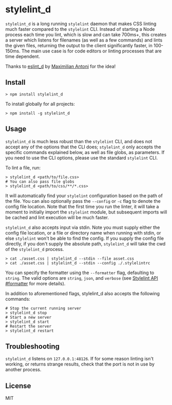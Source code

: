 # stylelint_d

`stylelint_d` is a long running `stylelint` daemon that makes CSS linting much faster compared to the `stylelint` CLI. Instead of starting a Node process each time you lint, which is slow and can take 700ms+, this creates a server which listens for filenames (as well as a few commands) and lints the given files, returning the output to the client significantly faster, in 100-150ms. The main use case is for code editors or linting processes that are time dependent.

Thanks to [eslint_d](https://github.com/mantoni/eslint_d.js) by [Maximilian Antoni](https://github.com/mantoni) for the idea!

## Install

```
> npm install stylelint_d
```

To install globally for all projects:

```
> npm install -g stylelint_d
```

## Usage

`stylelint_d` is much less robust than the `stylelint` CLI, and does not accept any of the options that the CLI does; `stylelint_d` only accepts the specific commands explained below, as well as file globs, as parameters. If you need to use the CLI options, please use the standard `stylelint` CLI.

To lint a file, run:

```
> stylelint_d <path/to/file.css>
# You can also pass file globs
> stylelint_d <path/to/css/**/*.css>
```

It will automatically find your `stylelint` configuration based on the path of the file. You can also optionally pass the `--config` or `-c` flag to denote the config file location. Note that the first time you run the linter, it will take a moment to initially import the `stylelint` module, but subsequent imports will be cached and lint execution will be much faster.

`stylelint_d` also accepts input via stdin. Note you must supply either the config file location, or a file or directory name when running with stdin, or else `stylelint` won't be able to find the config. If you supply the config file directly, if you don't supply the absolute path, `stylelint_d` will take the cwd of the `stylelint_d` process.

```
> cat ./asset.css | stylelint_d --stdin --file asset.css
> cat ./asset.css | stylelint_d --stdin --config ./.stylelintrc
```

You can specify the formatter using the `--formatter` flag, defaulting to `string`. The valid options are `string`, `json`, and `verbose` (see [Stylelint API #formatter](https://github.com/stylelint/stylelint/blob/master/docs/user-guide/node-api.md#formatter) for more details).

In addition to aforementioned flags, stylelint_d also accepts the following commands:

```
# Stop the current running server
> stylelint_d stop
# Start a new server
> stylelint_d start
# Restart the server
> stylelint_d restart
```

## Troubleshooting

`stylelint_d` listens on `127.0.0.1:48126`. If for some reason linting isn't working, or returns strange results, check that the port is not in use by another process.

## License

MIT